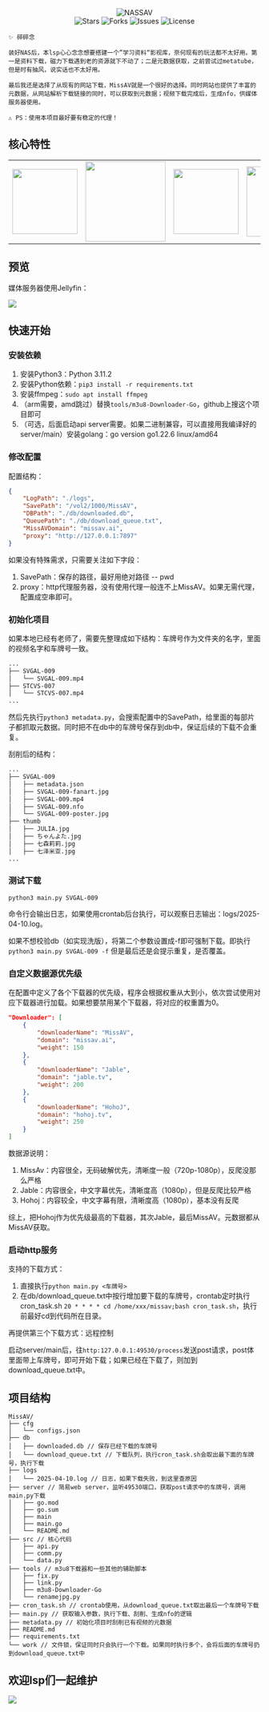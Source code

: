 <div align="center">
<img style="max-width:50%;" src="pic/logo.png" alt="NASSAV" />
<br>
  <!-- <img style="max-width:50%;" src="pic/subtitle.svg" alt="你的NAS伴侣~" /> -->
</div>

<div align="center">
  <img src="https://img.shields.io/github/stars/Satoing/NASSAV?style=for-the-badge&color=FF69B4" alt="Stars">
  <img src="https://img.shields.io/github/forks/Satoing/NASSAV?style=for-the-badge&color=FF69B4" alt="Forks">
  <img src="https://img.shields.io/github/issues/Satoing/NASSAV?style=for-the-badge&color=FF69B4" alt="Issues">
  <img src="https://img.shields.io/github/license/Satoing/NASSAV?style=for-the-badge&color=FF69B4" alt="License">
</div>

```
✨ 碎碎念

装好NAS后，本lsp心心念念想要搭建一个”学习资料“影视库，奈何现有的玩法都不太好用。第一是资料下载，磁力下载遇到老的资源就下不动了；二是元数据获取，之前尝试过metatube，但是时有抽风，说实话也不太好用。

最后我还是选择了从现有的网站下载，MissAV就是一个很好的选择。同时网站也提供了丰富的元数据，从网站解析下载链接的同时，可以获取到元数据；视频下载完成后，生成nfo，供媒体服务器使用。

⚠ PS：使用本项目最好要有稳定的代理！
```


## 核心特性

<table><tr>
  <td><img src="pic/feature1.svg" width="130"></td>
  <td><img src="pic/feature2.svg" width="160"></td>
  <td><img src="pic/feature3.svg" width="130"></td>
  <td><img src="pic/feature4.svg" width="140"></td>
</tr></table>

## 预览

媒体服务器使用Jellyfin：

![](pic/1.png)

## 快速开始

### 安装依赖
1. 安装Python3：Python 3.11.2
2. 安装Python依赖：`pip3 install -r requirements.txt`
3. 安装ffmpeg：`sudo apt install ffmpeg`
4. （arm需要，amd跳过）替换`tools/m3u8-Downloader-Go`，github上搜这个项目即可
5. （可选，后面启动api server需要。如果二进制兼容，可以直接用我编译好的server/main）安装golang：go version go1.22.6 linux/amd64

### 修改配置

配置结构：
```json
{
    "LogPath": "./logs",
    "SavePath": "/vol2/1000/MissAV",
    "DBPath": "./db/downloaded.db",
    "QueuePath": "./db/download_queue.txt",
    "MissAVDomain": "missav.ai",
    "proxy": "http://127.0.0.1:7897"
}
```
如果没有特殊需求，只需要关注如下字段：
1. SavePath：保存的路径，最好用绝对路径 -- pwd
2. proxy：http代理服务器，没有使用代理一般连不上MissAV。如果无需代理，配置成空串即可。

### 初始化项目

如果本地已经有老师了，需要先整理成如下结构：车牌号作为文件夹的名字，里面的视频名字和车牌号一致。

```bash
...
├── SVGAL-009
│   └── SVGAL-009.mp4
├── STCVS-007
│   └── STCVS-007.mp4
...
```
然后先执行`python3 metadata.py`，会搜索配置中的SavePath，给里面的每部片子都抓取元数据。同时把不在db中的车牌号保存到db中，保证后续的下载不会重复。

刮削后的结构：
```bash
...
├── SVGAL-009
│   ├── metadata.json
│   ├── SVGAL-009-fanart.jpg
│   ├── SVGAL-009.mp4
│   ├── SVGAL-009.nfo
│   └── SVGAL-009-poster.jpg
├── thumb
│   ├── JULIA.jpg
│   ├── ちゃんよた.jpg
│   ├── 七森莉莉.jpg
│   ├── 七泽米亚.jpg
...
```

### 测试下载

`python3 main.py SVGAL-009`

命令行会输出日志，如果使用crontab后台执行，可以观察日志输出：logs/2025-04-10.log。

如果不想校验db（如实现洗版），将第二个参数设置成-f即可强制下载。即执行 `python3 main.py SVGAL-009 -f`
但是最后还是会提示重复，是否覆盖。

### 自定义数据源优先级

在配置中定义了各个下载器的优先级，程序会根据权重从大到小，依次尝试使用对应下载器进行加载。如果想要禁用某个下载器，将对应的权重置为0。

```json
"Downloader": [
    {
        "downloaderName": "MissAV",
        "domain": "missav.ai",
        "weight": 150
    },
    {
        "downloaderName": "Jable",
        "domain": "jable.tv",
        "weight": 200
    },
    {
        "downloaderName": "HohoJ",
        "domain": "hohoj.tv",
        "weight": 250
    }
]
```

数据源说明：
1. MissAv：内容很全，无码破解优先，清晰度一般（720p-1080p），反爬没那么严格
2. Jable：内容很全，中文字幕优先，清晰度高（1080p），但是反爬比较严格
3. Hohoj：内容较全，中文字幕有限，清晰度高（1080p），基本没有反爬

综上，把Hohoj作为优先级最高的下载器，其次Jable，最后MissAV。元数据都从MissAV获取。

### 启动http服务

支持的下载方式：
1. 直接执行`python main.py <车牌号>`
2. 在db/download_queue.txt中按行增加要下载的车牌号，crontab定时执行cron_task.sh `20 * * * * cd /home/xxx/missav;bash cron_task.sh`，执行前最好cd到代码所在目录。

再提供第三个下载方式：远程控制

启动server/main后，往`http:127.0.0.1:49530/process`发送post请求，post体里面带上车牌号，即可开始下载；如果已经在下载了，则加到download_queue.txt中。

## 项目结构
```
MissAV/
├── cfg
│   └── configs.json
├── db
│   ├── downloaded.db // 保存已经下载的车牌号
│   └── download_queue.txt // 下载队列，执行cron_task.sh会取出最下面的车牌号，执行下载
├── logs
│   └── 2025-04-10.log // 日志，如果下载失败，到这里查原因
├── server // 简易web server，监听49530端口，获取post请求中的车牌号，调用main.py下载
│   ├── go.mod
│   ├── go.sum
│   ├── main
│   ├── main.go
│   └── README.md
├── src // 核心代码
│   ├── api.py
│   ├── comm.py
│   └── data.py
├── tools // m3u8下载器和一些其他的辅助脚本
│   ├── fix.py
│   ├── link.py
│   ├── m3u8-Downloader-Go
│   └── renamejpg.py
├── cron_task.sh // crontab使用，从download_queue.txt取出最后一个车牌号下载
├── main.py // 获取输入参数，执行下载、刮削、生成nfo的逻辑
├── metadata.py // 初始化项目时刮削已有视频的元数据
├── README.md
├── requirements.txt
└── work // 文件锁，保证同时只会执行一个下载。如果同时执行多个，会将后面的车牌号扔到download_queue.txt中
```

## 欢迎lsp们一起维护
![](pic/IMG_5150.JPG)